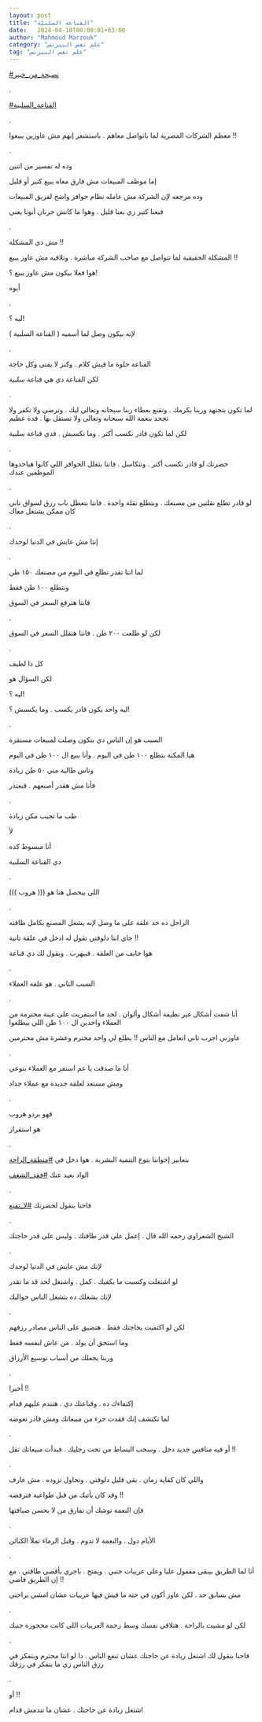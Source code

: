 ```yaml
---
layout: post
title: "القناعة السلبيّة"
date:   2024-04-10T00:00:01+03:00
author: "Mahmoud Marzouk"
category: "علم نفس البيزنس"
tag: "علم نفس البيزنس"
---
```



[<u>\#نصيحة\_من\_خبير</u>](https://www.facebook.com/hashtag/%D9%86%D8%B5%D9%8A%D8%AD%D8%A9_%D9%85%D9%86_%D8%AE%D8%A8%D9%8A%D8%B1?__eep__=6&__cft__%5b0%5d=AZWUPxgikJaX-Ndf9lWzu68_VF7P6SUH52Kol0Ec4OmVXi-F1ncEMtYC7FwKi-BFozwi1pSTaRiiGgX7T2dLfF4jKvpn32lty9jJn-iB8uFGYnicI6-ur93PP0PH0EIvMVWpNB8__y6NrYn-gJRvbrILrTlyn39VRdlsdefAQ_Yu3lKQw_Z9_f-mUDGJ963Dob8&__tn__=*NK-R)

.

[<u>\#القناعة\_السلبية</u>](https://www.facebook.com/hashtag/%D8%A7%D9%84%D9%82%D9%86%D8%A7%D8%B9%D8%A9_%D8%A7%D9%84%D8%B3%D9%84%D8%A8%D9%8A%D8%A9?__eep__=6&__cft__%5b0%5d=AZWUPxgikJaX-Ndf9lWzu68_VF7P6SUH52Kol0Ec4OmVXi-F1ncEMtYC7FwKi-BFozwi1pSTaRiiGgX7T2dLfF4jKvpn32lty9jJn-iB8uFGYnicI6-ur93PP0PH0EIvMVWpNB8__y6NrYn-gJRvbrILrTlyn39VRdlsdefAQ_Yu3lKQw_Z9_f-mUDGJ963Dob8&__tn__=*NK-R)

.

معظم الشركات المصرية لما باتواصل معاهم . باستشعر إنهم مش
عاوزين يبيعوا !!

.

وده له تفسير من اتنين

إما موظف المبيعات مش فارق معاه يبيع كتير أو قليل

وده مرجعه لإن الشركة مش عامله نظام حوافز واضح لفريق
المبيعات

فبعنا كتير زي بعنا قليل . وهوا ما كانش جرنان أبونا
يعني

.

مش دي المشكلة !!

المشكلة الحقيقية لما تتواصل مع صاحب الشركة مباشرة .
وتلاقيه مش عاوز يبيع !!

هوا فعلا بيكون مش عاوز يبيع ؟!

أيوه

.

ليه ؟!

لإنه بيكون وصل لما أسميه ( القناعة السلبية )

.

القناعة حلوة ما فيش كلام . وكنز لا يفنى وكل حاجة

لكن القناعة دي هي قناعة سلبية

.

لما تكون بتجتهد وربنا يكرمك . وتقنع بعطاء ربنا سبحانه
وتعالى ليك . وترضى ولا تكفر ولا تجحد بنعمة الله سبحانه وتعالى ولا تستقل
بها . فده عظيم

لكن لما تكون قادر تكسب أكتر . وما تكسبش . فدي قناعة
سلبية

.

حضرتك لو قادر تكسب أكتر . وتتكاسل . فانتا بتقلل الحوافز
اللي كانوا هياخدوها الموظفين عندك

.

لو قادر تطلع نقلتين من مصنعك . وبتطلع نقلة واحدة . فانتا
بتعطل باب رزق لسواق تاني كان ممكن يشتغل معاك

.

إنتا مش عايش في الدنيا لوحدك

.

لما انتا تقدر تطلع في اليوم من مصنعك ١٥٠ طن

وبتطلع ١٠٠ طن فقط

فانتا هترفع السعر في السوق

.

لكن لو طلعت ٢٠٠ طن . فانتا هتقلل السعر في السوق

.

كل دا لطيف

لكن السؤال هو

ليه ؟!

ليه واحد يكون قادر يكسب . وما يكسبش ؟!

.

السبب هو إن الناس دي بتكون وصلت لمبيعات مستقرة

هيا المكنة بتطلع ١٠٠ طن في اليوم . وأنا ببيع ال ١٠٠ طن
في اليوم

وناس طالبة مني ٥٠ طن زيادة

فأنا مش هقدر أصنعهم . فبعتذر

.

طب ما تجيب مكن زيادة

لأ

أنا مبسوط كده

دي القناعة السلبية

.

اللي بيحصل هنا هو ((( هروب )))

.

الراجل ده خد علقة على ما وصل لإنه يشغل المصنع بكامل
طاقته

جاي انتا دلوقتي تقول له ادخل في علقة تانية !!

هوا خايف من العلقة . فبيهرب . ويقول لك دي قناعة

.

السبب التاني . هو علقة العملاء

.

أنا شفت أشكال غير نظيفة أشكال وألوان . لحد ما استقريت
على عينة محترمة من العملاء واخدين ال ١٠٠ طن اللي بيطلعوا

عاوزني اجرب تاني اتعامل مع الناس !! يطلع لي واحد محترم
وعشرة مش محترمين

.

أنا ما صدقت يا عم استقر مع العملاء بتوعي

ومش مستعد لعلقة جديدة مع عملاء جداد

.

فهو بردو هروب

هو استقرار

.

بتعابير إخواننا بتوع التنمية البشرية . هوا دخل في
[<u>\#منطقة\_الراحة</u>](https://www.facebook.com/hashtag/%D9%85%D9%86%D8%B7%D9%82%D8%A9_%D8%A7%D9%84%D8%B1%D8%A7%D8%AD%D8%A9?__eep__=6&__cft__%5b0%5d=AZWUPxgikJaX-Ndf9lWzu68_VF7P6SUH52Kol0Ec4OmVXi-F1ncEMtYC7FwKi-BFozwi1pSTaRiiGgX7T2dLfF4jKvpn32lty9jJn-iB8uFGYnicI6-ur93PP0PH0EIvMVWpNB8__y6NrYn-gJRvbrILrTlyn39VRdlsdefAQ_Yu3lKQw_Z9_f-mUDGJ963Dob8&__tn__=*NK-R)

الواد بعيد عنك
[<u>\#فقد\_الشغف</u>](https://www.facebook.com/hashtag/%D9%81%D9%82%D8%AF_%D8%A7%D9%84%D8%B4%D8%BA%D9%81?__eep__=6&__cft__%5b0%5d=AZWUPxgikJaX-Ndf9lWzu68_VF7P6SUH52Kol0Ec4OmVXi-F1ncEMtYC7FwKi-BFozwi1pSTaRiiGgX7T2dLfF4jKvpn32lty9jJn-iB8uFGYnicI6-ur93PP0PH0EIvMVWpNB8__y6NrYn-gJRvbrILrTlyn39VRdlsdefAQ_Yu3lKQw_Z9_f-mUDGJ963Dob8&__tn__=*NK-R)

.

فاحنا بنقول لحضرتك
[<u>\#لا\_تقنع</u>](https://www.facebook.com/hashtag/%D9%84%D8%A7_%D8%AA%D9%82%D9%86%D8%B9?__eep__=6&__cft__%5b0%5d=AZWUPxgikJaX-Ndf9lWzu68_VF7P6SUH52Kol0Ec4OmVXi-F1ncEMtYC7FwKi-BFozwi1pSTaRiiGgX7T2dLfF4jKvpn32lty9jJn-iB8uFGYnicI6-ur93PP0PH0EIvMVWpNB8__y6NrYn-gJRvbrILrTlyn39VRdlsdefAQ_Yu3lKQw_Z9_f-mUDGJ963Dob8&__tn__=*NK-R)

.

الشيخ الشعراوي رحمه الله قال . إعمل على قدر طاقتك . وليس
على قدر حاجتك

.

لإنك مش عايش في الدنيا لوحدك

لو اشتغلت وكسبت ما يكفيك . كمل . واشتغل لحد قد ما
تقدر

لإنك بشغلك ده بتشغل الناس حواليك

.

لكن لو اكتفيت بحاجتك فقط . هتضيق على الناس مصادر
رزقهم

وما استحق أن يولد . من عاش لنفسه فقط

وربنا يجعلك من أسباب توسيع الأرزاق

.

أخيرا !!

إكتفاءك ده . وقناعتك دي . هتندم عليهم قدام

لما تكتشف إنك فقدت جزء من مبيعاتك ومش قادر تعوضه

.

أو فيه منافس جديد دخل . وسحب البساط من تحت رجليك . فبدأت
مبيعاتك تقل !!

.

واللي كان كفاية زمان . بقى قليل دلوقتي . وتحاول تزوده .
مش عارف

وقد كان يأتيك من قبل طواعية فترفضه !!

فإن النعمة توشك أن تفارق من لا يحسن ضيافتها

.

الأيام دول . والنعمة لا تدوم . وقبل الرماء تملأ
الكنائن

.

أنا لما الطريق بيبقى مقفول عليا وعلى عربيات جنبي . ويفتح
. باجري بأقصى طاقتي . مع إن الطريق فاضي !!

مش بسابق حد . لكن عاوز أكون في حتة ما فيش فيها عربيات
عشان امشي براحتي

.

لكن لو مشيت بالراحة . هتلاقي نفسك وسط زحمة العربيات اللي
كانت محجوزة جنبك

.

فاحنا بنقول لك اشتغل زيادة عن حاجتك عشان تنفع الناس . دا
لو انتا محترم وبتفكر في رزق الناس زي ما بتفكر في رزقك

.

أو !!

اشتغل زيادة عن حاجتك . عشان ما تندمش قدام
